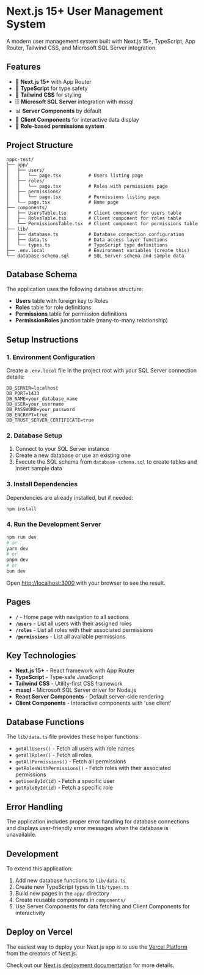 # Next.js 15+ User Management System

A modern user management system built with Next.js 15+, TypeScript, App Router, Tailwind CSS, and Microsoft SQL Server integration.

## Features

- 🚀 **Next.js 15+** with App Router
- 🔷 **TypeScript** for type safety
- 🎨 **Tailwind CSS** for styling
- 🗄️ **Microsoft SQL Server** integration with mssql
- 📊 **Server Components** by default
- 🎯 **Client Components** for interactive data display
- 🔐 **Role-based permissions system**

## Project Structure

```
nppc-test/
├── app/
│   ├── users/
│   │   └── page.tsx          # Users listing page
│   ├── roles/
│   │   └── page.tsx          # Roles with permissions page
│   ├── permissions/
│   │   └── page.tsx          # Permissions listing page
│   └── page.tsx              # Home page
├── components/
│   ├── UsersTable.tsx        # Client component for users table
│   ├── RolesTable.tsx        # Client component for roles table
│   └── PermissionsTable.tsx  # Client component for permissions table
├── lib/
│   ├── database.ts           # Database connection configuration
│   ├── data.ts               # Data access layer functions
│   └── types.ts              # TypeScript type definitions
├── .env.local                # Environment variables (create this)
└── database-schema.sql       # SQL Server schema and sample data
```

## Database Schema

The application uses the following database structure:

- **Users** table with foreign key to Roles
- **Roles** table for role definitions
- **Permissions** table for permission definitions  
- **PermissionRoles** junction table (many-to-many relationship)

## Setup Instructions

### 1. Environment Configuration

Create a `.env.local` file in the project root with your SQL Server connection details:

```env
DB_SERVER=localhost
DB_PORT=1433
DB_NAME=your_database_name
DB_USER=your_username
DB_PASSWORD=your_password
DB_ENCRYPT=true
DB_TRUST_SERVER_CERTIFICATE=true
```

### 2. Database Setup

1. Connect to your SQL Server instance
2. Create a new database or use an existing one
3. Execute the SQL schema from `database-schema.sql` to create tables and insert sample data

### 3. Install Dependencies

Dependencies are already installed, but if needed:

```bash
npm install
```

### 4. Run the Development Server

```bash
npm run dev
# or
yarn dev
# or
pnpm dev
# or
bun dev
```

Open [http://localhost:3000](http://localhost:3000) with your browser to see the result.

## Pages

- **`/`** - Home page with navigation to all sections
- **`/users`** - List all users with their assigned roles
- **`/roles`** - List all roles with their associated permissions
- **`/permissions`** - List all available permissions

## Key Technologies

- **Next.js 15+** - React framework with App Router
- **TypeScript** - Type-safe JavaScript
- **Tailwind CSS** - Utility-first CSS framework
- **mssql** - Microsoft SQL Server driver for Node.js
- **React Server Components** - Default server-side rendering
- **Client Components** - Interactive components with 'use client'

## Database Functions

The `lib/data.ts` file provides these helper functions:

- `getAllUsers()` - Fetch all users with role names
- `getAllRoles()` - Fetch all roles
- `getAllPermissions()` - Fetch all permissions
- `getRolesWithPermissions()` - Fetch roles with their associated permissions
- `getUserById(id)` - Fetch a specific user
- `getRoleById(id)` - Fetch a specific role

## Error Handling

The application includes proper error handling for database connections and displays user-friendly error messages when the database is unavailable.

## Development

To extend this application:

1. Add new database functions to `lib/data.ts`
2. Create new TypeScript types in `lib/types.ts`
3. Build new pages in the `app/` directory
4. Create reusable components in `components/`
5. Use Server Components for data fetching and Client Components for interactivity

## Deploy on Vercel

The easiest way to deploy your Next.js app is to use the [Vercel Platform](https://vercel.com/new?utm_medium=default-template&filter=next.js&utm_source=create-next-app&utm_campaign=create-next-app-readme) from the creators of Next.js.

Check out our [Next.js deployment documentation](https://nextjs.org/docs/app/building-your-application/deploying) for more details.
